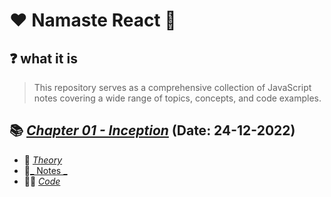 # ❤️ Namaste React 🙏

## ❓ what it is

> This repository serves as a comprehensive collection of JavaScript notes covering a wide range of topics, concepts, and code examples.


## 📚 [_Chapter 01 - Inception_](./Chapter%2001%20-%20Inception/) (Date: 24-12-2022)
- 📘 [_Theory_](./Chapter%2001%20-%20Inception/Theory.md)
- 📝[_ Notes _](./Chapter%2001%20-%20Inception/Notes.md) 
- 👨‍💻 [_Code_](./Chapter%2001%20-%20Inception/index.html)